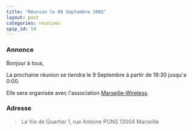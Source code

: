```yaml
---
title: "Réunion le 09 Septembre 2005"
layout: post
categories: reunions
spip_id: 54
---
```

### Annonce ###
Bonjour à tous,

La prochaine réunion se tiendra le 9 Septembre à partir de 19:30 jusqu'a 0:00.

Elle sera organisée avec l'association [Marseille-Wireless](http://marseille-wireless.org/).

### Adresse ###

> La Vie de Quartier
> 1, rue Antoine PONS
> 13004 Marseille
